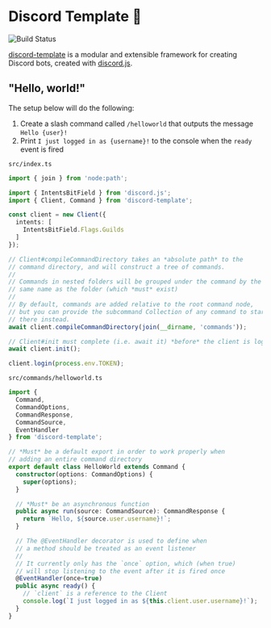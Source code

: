 # Discord Template 🤖

![Build Status](https://github.com/matteopolak/discord-template/actions/workflows/ci.yml/badge.svg)

[discord-template](https://github.com/matteopolak/discord-template) is a modular and extensible framework for creating Discord bots, created with [discord.js](https://github.com/discordjs/discord.js).

## "Hello, world!"

The setup below will do the following:
1. Create a slash command called `/helloworld` that outputs the message `Hello {user}!`
2. Print `I just logged in as {username}!` to the console when the `ready` event is fired

`src/index.ts`
```typescript
import { join } from 'node:path';

import { IntentsBitField } from 'discord.js';
import { Client, Command } from 'discord-template';

const client = new Client({
  intents: [
    IntentsBitField.Flags.Guilds
  ]
});

// Client#compileCommandDirectory takes an *absolute path* to the
// command directory, and will construct a tree of commands.
//
// Commands in nested folders will be grouped under the command by the
// same name as the folder (which *must* exist)
//
// By default, commands are added relative to the root command node,
// but you can provide the subcommand Collection of any command to start
// there instead.
await client.compileCommandDirectory(join(__dirname, 'commands'));

// Client#init must complete (i.e. await it) *before* the client is logged in.
await client.init();

client.login(process.env.TOKEN);
```

`src/commands/helloworld.ts`
```typescript
import {
  Command,
  CommandOptions,
  CommandResponse,
  CommandSource,
  EventHandler
} from 'discord-template';

// *Must* be a default export in order to work properly when
// adding an entire command directory
export default class HelloWorld extends Command {
  constructor(options: CommandOptions) {
    super(options);
  }

  // *Must* be an asynchronous function
  public async run(source: CommandSource): CommandResponse {
    return `Hello, ${source.user.username}!`;
  }

  // The @EventHandler decorator is used to define when
  // a method should be treated as an event listener
  //
  // It currently only has the `once` option, which (when true)
  // will stop listening to the event after it is fired once
  @EventHandler(once=true)
  public async ready() {
    // `client` is a reference to the Client
    console.log(`I just logged in as ${this.client.user.username}!`);
  }
}
```
